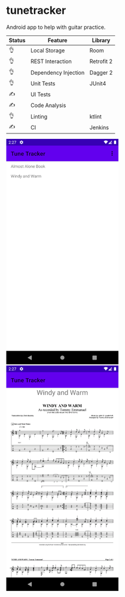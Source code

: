 # tunetracker

Android app to help with guitar practice.

Status|Feature|Library
-|-|-
:ok_hand:|Local Storage|Room
:ok_hand:|REST Interaction| Retrofit 2
:ok_hand:|Dependency Injection|Dagger 2
:ok_hand:|Unit Tests| JUnit4
:writing_hand:|UI Tests|
:writing_hand:|Code Analysis|
:ok_hand:|Linting|ktlint
:writing_hand:|CI|Jenkins

<div float="left">
    <img src="assets/Screenshot_1588073261.png" width="300" />
    <img src="assets/Screenshot_1588073264.png" width="300" />
</div>
